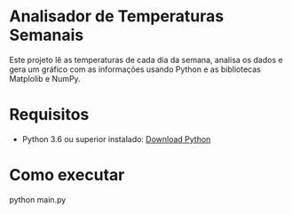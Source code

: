 # Analisador de Temperaturas Semanais

Este projeto lê as temperaturas de cada dia da semana, analisa os dados e gera um gráfico com as informações usando Python e as bibliotecas Matplolib e NumPy.

# Requisitos

- Python 3.6 ou superior instalado: [Download Python](https://www.python.org/downloads/)

# Como executar
python main.py

